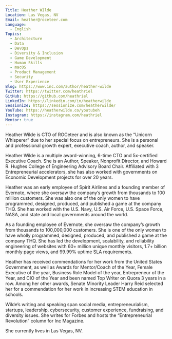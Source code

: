 ```yaml
---
Title: Heather WIlde
Location: Las Vegas, NV
Email: heather@roceteer.com
Language:
  - English
Topics:
  - Architecture
  - Data
  - DevOps
  - Diversity & Inclusion
  - Game Development
  - Human Skills
  - macOS
  - Product Management
  - Security
  - User Experience
Blog: https://www.inc.com/author/heather-wilde
Twitter: https://twitter.com/heathriel
GitHub: https://github.com/heathriel
LinkedIn: https://linkedin.com/in/heatherwilde
Sessionize: https://sessionize.com/heatherwilde/
YouTube: https://heatherwilde.co/youtubeh
Instagram: https://instagram.com/heathriel
Mentor: true
---
```

Heather Wilde is CTO of ROCeteer and is also known as the “Unicorn Whisperer” due to her special focus on entrepreneurs. She is a personal and professional growth expert, executive coach, author, and speaker.

Heather Wilde is a multiple award-winning, 6-time CTO and 5x-certified Executive Coach. She is an Author, Speaker, Nonprofit Director, and Howard R. Hughes College of Engineering Advisory Board Chair. Affiliated with 3 Entrepreneurial accelerators, she has also worked with governments on Economic Development projects for over 20 years.

Heather was an early employee of Spirit Airlines and a founding member of Evernote, where she oversaw the company’s growth from thousands to 100 million customers. She was also one of the only women to have programmed, designed, produced, and published a game at the company THQ. She has worked with the U.S. Navy, U.S. Air Force, U.S. Space Force, NASA, and state and local governments around the world.

As a founding employee of Evernote, she oversaw the company’s growth from thousands to 100,000,000 customers. She is one of the only women to have wholly programmed, designed, produced, and published a game at the company THQ. She has led the development, scalability, and reliability engineering of websites with 60+ million unique monthly visitors, 1.7+ billion monthly page views, and 99.99% uptime SLA requirements.

Heather has received commendations for her work from the United States Government, as well as Awards for Mentor/Coach of the Year, Female Executive of the year, Business Role Model of the year, Entrepreneur of the Year, and CIO of the Year and been named Top Writer on Quora 3 years in a row. Among her other awards, Senate Minority Leader Harry Reid selected her for a commendation for her work in increasing STEM education in schools.

Wilde’s writing and speaking span social media, entrepreneurialism, startups, leadership, cybersecurity, customer experience, fundraising, and diversity issues. She writes for Forbes and hosts the “Entrepreneurial Revolution” column for Inc Magazine.

She currently lives in Las Vegas, NV.

